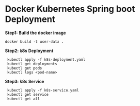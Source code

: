 # Docker Kubernetes Spring boot Deployment 

**Step1: Build the docker image**

```
docker build -t user-data .
```

**Step2: k8s Deployment**
```agsl
 kubectl apply -f k8s-deployment.yaml
 kubectl get deployments
 kubectl get pods
 kubectl logs <pod-name>
```

**Step3: k8s Service**
```agsl
 kubectl apply -f k8s-service.yaml
 kubectl get service
 kubectl get all
```






